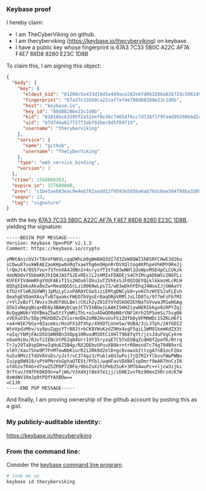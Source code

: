 ### Keybase proof

I hereby claim:

  * I am TheCyberViking on github.
  * I am thecyberviking (https://keybase.io/thecyberviking) on keybase.
  * I have a public key whose fingerprint is 67A3 7C33 5B0C A22C AF7A  F4E7 88D8 8280 E23C 1D8B

To claim this, I am signing this object:

```json
{
  "body": {
    "key": {
      "eldest_kid": "01208c5e433d19d5e449ace202e6fd063286a02872dc5061d93bca33a9517cb7232c0a",
      "fingerprint": "67a37c335b0ca22caf7af4e788d88280e23c1d8b",
      "host": "keybase.io",
      "key_id": "88d88280e23c1d8b",
      "kid": "01016bc63395f2a51eef0e36c74654f6cc7d728f1f9fa4d99200b6d2cd7a8a76ee0a0a",
      "uid": "b7d744a01772773abf92bec8d5f09719",
      "username": "thecyberviking"
    },
    "service": {
      "name": "github",
      "username": "TheCyberViking"
    },
    "type": "web_service_binding",
    "version": 1
  },
  "ctime": 1568806263,
  "expire_in": 157680000,
  "prev": "c1be5aeb03eac9e4eb782aadd12f9593e585ba6ab76dc0ae504f98ba336959a1",
  "seqno": 23,
  "tag": "signature"
}
```

with the key [67A3 7C33 5B0C A22C AF7A  F4E7 88D8 8280 E23C 1D8B](https://keybase.io/thecyberviking), yielding the signature:

```
-----BEGIN PGP MESSAGE-----
Version: Keybase OpenPGP v2.1.3
Comment: https://keybase.io/crypto

yMNtAnicbVJrTBxVFN6VLcgqDWhLm9gWmBAQ3dI7d3ZeW8QW21hB5RFCHwE3d2bu
sCOwu87uskWEAEZaoKHpw0oRqTxaeYhg6eOHpnRrDVXQltoq4KPhpeVhKMY0ReJj
lrQmJt4/9557vu+737nnXA4J0Bn1+4crysYT1tfoB3wNHl1OxWpvMSE4pCLCUkzk
4eUN50vY5bbmKRJhIQAJASfS2ExREslL2sHMIxFDADEjS4ChIMcgADkWSiINGFLi
KUFEFIV4mmRFgYUUFAEiTISs2HOx6lQVu1uTZVhEsSJF0QIQEYQiklkkmzHLcRLH
QQ5gSImkxAka0eZw+RmaOQG5cLzi0O60wLps73/wD3wDkhFEhqJ4WoaIJjGWAaYY
kTUztFlmRJGVWMjJpMzLyCzxPARAYCQoSiziEMtgDNCyb8+ynKChzWYESJaFLEsh
QeahgEVOomXAsyTvB7qwakcFWEO7bVgsErBaqORpVRMlJsLlD0Ts/977mFzFbfMI
/+Vl2vBzfl7Wvzx3kdOf8GLBel/CKih2yZ81EYVYdSkOO2EhNaToVvwaJM1wHGAg
Q5kIvNepqNiq+BE0y3BAWybCqeJCTVIkBUwjLAAKI5HHZiywHERIkkgo8zRPYZqj
BcQggWUkrYOYBmaZ5wSttYyWRiThL+o1u4OwQO0pN8rVNF1Krh25PSomSi75sg06
vVEXuOIh/5DpjMGhD0ZvZViormnDkZoM82HvsUvF51ZdfbOy9FM0WDc1SZKLH6f1
+a4+W1K76Gy+02acmks/HsUFX1dfXhp/49XOTLUneSw/9UB4/3jL3Tph/2AYGDIZ
WteVpdzMbv/sy9puZqgsYTrB8Jt+bCK8YWvKzdZ9Hx4sqF5qiL1WM91kemKdZX3t
+aIq/YbMjFAcU5U1WN9Bn3XOpg1HRuxdM3OtCiXHlT968fqYt/jzsJduFVgCyk+m
x6am9iUv/RJoTzIENcVtPE2q04UrrIdY35ryzqETC5YxEU8qZcdHQf2pofK/Ntrq
TrJy29Ta8spDH+wIqHu6Z5B4p/RX2DEbvUPuuXB0k++trROmsnd7c74g794B9xrG
ol6Y/Xau75nw9P7FnMTewNbKiurR2i2Rk0d2elD+gc6vowxbIttzgA7nB1ocFZmx
hu5v9MVzITdOV8VsDs/yJsf/vC374gz3/Publa6UJwPoj7jQ7R2rYlbvufWwPWNo
Iuipg8W928/uPtHPNrdsGphaOTESt/PFbl/wqHFavVDXNXlspDmrf9eAR7hnCzI6
ofdGzvfR4G+d7swZ5ZPDP7Z8Fe/9boZuXzh1Pmb2SuK+3MTb4wuPc++ljcw3zjki
9rTtuvJYNfFK0kD9n+wfjWG/V3XdXjt8eXTe1jj/iDHE2vnT6z90mnZXRrzdcK7W
0xWdWV1RmJp0tPQfYAXBDw==
=C1JR
-----END PGP MESSAGE-----

```

And finally, I am proving ownership of the github account by posting this as a gist.

### My publicly-auditable identity:

https://keybase.io/thecyberviking

### From the command line:

Consider the [keybase command line program](https://keybase.io/download).

```bash
# look me up
keybase id thecyberviking
```
